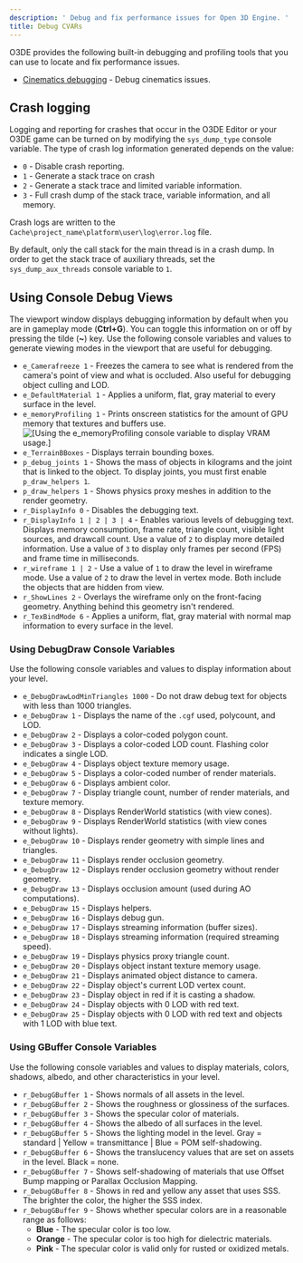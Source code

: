 ```yaml
---
description: ' Debug and fix performance issues for Open 3D Engine. '
title: Debug CVARs
---
```


O3DE provides the following built-in debugging and profiling tools that you can use to locate and fix performance issues.

+ [Cinematics debugging](/docs/user-guide/visualization/cinematics/debugging) - Debug cinematics issues.

## Crash logging 

 Logging and reporting for crashes that occur in the O3DE Editor or your O3DE game can be turned on by modifying the `sys_dump_type` console variable. The type of crash log information generated depends on the value:
+ `0` - Disable crash reporting.
+ `1` - Generate a stack trace on crash
+ `2` - Generate a stack trace and limited variable information.
+ `3` - Full crash dump of the stack trace, variable information, and all memory.

 Crash logs are written to the `Cache\project_name\platform\user\log\error.log` file.

 By default, only the call stack for the main thread is in a crash dump. In order to get the stack trace of auxiliary threads, set the `sys_dump_aux_threads` console variable to `1`.

## Using Console Debug Views 

The viewport window displays debugging information by default when you are in gameplay mode (**Ctrl+G**). You can toggle this information on or off by pressing the tilde (**\~**) key. Use the following console variables and values to generate viewing modes in the viewport that are useful for debugging.
+ `e_Camerafreeze 1` - Freezes the camera to see what is rendered from the camera's point of view and what is occluded. Also useful for debugging object culling and LOD.
+ `e_DefaultMaterial 1` - Applies a uniform, flat, gray material to every surface in the level.
+ `e_memoryProfiling 1` - Prints onscreen statistics for the amount of GPU memory that textures and buffers use.
![\[Using the e_memoryProfiling console variable to display VRAM usage.\]](/images/user-guide/debugging-debug-views-vram-usage.png)
+ `e_TerrainBBoxes` - Displays terrain bounding boxes.
+ `p_debug_joints 1` - Shows the mass of objects in kilograms and the joint that is linked to the object. To display joints, you must first enable `p_draw_helpers 1`.
+ `p_draw_helpers 1` - Shows physics proxy meshes in addition to the render geometry.
+ `r_DisplayInfo 0` - Disables the debugging text.
+ `r_DisplayInfo 1 | 2 | 3 | 4` - Enables various levels of debugging text. Displays memory consumption, frame rate, triangle count, visible light sources, and drawcall count. Use a value of `2` to display more detailed information. Use a value of `3` to display only frames per second (FPS) and frame time in milliseconds.
+ `r_wireframe 1 | 2` - Use a value of `1` to draw the level in wireframe mode. Use a value of `2` to draw the level in vertex mode. Both include the objects that are hidden from view.
+ `r_ShowLines 2` - Overlays the wireframe only on the front-facing geometry. Anything behind this geometry isn't rendered.
+ `r_TexBindMode 6` - Applies a uniform, flat, gray material with normal map information to every surface in the level.

### Using DebugDraw Console Variables 

Use the following console variables and values to display information about your level.
+ `e_DebugDrawLodMinTriangles 1000` - Do not draw debug text for objects with less than 1000 triangles.
+ `e_DebugDraw 1` - Displays the name of the `.cgf` used, polycount, and LOD.
+ `e_DebugDraw 2` - Displays a color-coded polygon count.
+ `e_DebugDraw 3` - Displays a color-coded LOD count. Flashing color indicates a single LOD.
+ `e_DebugDraw 4` - Displays object texture memory usage.
+ `e_DebugDraw 5` - Displays a color-coded number of render materials.
+ `e_DebugDraw 6` - Displays ambient color.
+ `e_DebugDraw 7` - Display triangle count, number of render materials, and texture memory.
+ `e_DebugDraw 8` - Displays RenderWorld statistics (with view cones).
+ `e_DebugDraw 9` - Displays RenderWorld statistics (with view cones without lights).
+ `e_DebugDraw 10` - Displays render geometry with simple lines and triangles.
+ `e_DebugDraw 11` - Displays render occlusion geometry.
+ `e_DebugDraw 12` - Displays render occlusion geometry without render geometry.
+ `e_DebugDraw 13` - Displays occlusion amount (used during AO computations).
+ `e_DebugDraw 15` - Displays helpers.
+ `e_DebugDraw 16` - Displays debug gun.
+ `e_DebugDraw 17` - Displays streaming information (buffer sizes).
+ `e_DebugDraw 18` - Displays streaming information (required streaming speed).
+ `e_DebugDraw 19` - Displays physics proxy triangle count.
+ `e_DebugDraw 20` - Displays object instant texture memory usage.
+ `e_DebugDraw 21` - Displays animated object distance to camera.
+ `e_DebugDraw 22` - Display object's current LOD vertex count.
+ `e_DebugDraw 23` - Display object in red if it is casting a shadow.
+ `e_DebugDraw 24` - Display objects with 0 LOD with red text.
+ `e_DebugDraw 25` - Display objects with 0 LOD with red text and objects with 1 LOD with blue text.

### Using GBuffer Console Variables 

Use the following console variables and values to display materials, colors, shadows, albedo, and other characteristics in your level.
+ `r_DebugGBuffer 1` - Shows normals of all assets in the level.
+ `r_DebugGBuffer 2` - Shows the roughness or glossiness of the surfaces.
+ `r_DebugGBuffer 3` - Shows the specular color of materials.
+ `r_DebugGBuffer 4` - Shows the albedo of all surfaces in the level.
+ `r_DebugGBuffer 5` - Shows the lighting model in the level. Gray = standard \| Yellow = transmittance \| Blue = POM self-shadowing.
+ `r_DebugGBuffer 6` - Shows the translucency values that are set on assets in the level. Black = none.
+ `r_DebugGBuffer 7` - Shows self-shadowing of materials that use Offset Bump mapping or Parallax Occlusion Mapping.
+ `r_DebugGBuffer 8` - Shows in red and yellow any asset that uses SSS. The brighter the color, the higher the SSS index.
+ `r_DebugGBuffer 9` - Shows whether specular colors are in a reasonable range as follows:
  + **Blue** - The specular color is too low.
  + **Orange** - The specular color is too high for dielectric materials.
  + **Pink** - The specular color is valid only for rusted or oxidized metals.
